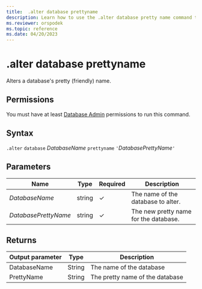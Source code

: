 ```yaml
---
title:  .alter database prettyname
description: Learn how to use the .alter database pretty name command to alter the database's name.
ms.reviewer: orspodek
ms.topic: reference
ms.date: 04/20/2023
---
```

# .alter database prettyname

Alters a database's pretty (friendly) name.

## Permissions

You must have at least [Database Admin](access-control/role-based-access-control.md) permissions to run this command.

## Syntax

`.alter` `database` *DatabaseName* `prettyname` `'`*DatabasePrettyName*`'`

## Parameters

|Name|Type|Required|Description|
|--|--|--|--|
|*DatabaseName*|string|&check;|The name of the database to alter.|
|*DatabasePrettyName*|string|&check;|The new pretty name for the database.|

## Returns

|Output parameter |Type |Description
|---|---|---
|DatabaseName |String |The name of the database
|PrettyName |String |The pretty name of the database

